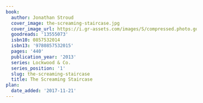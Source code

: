```yaml
---
book:
  author: Jonathan Stroud
  cover_image: the-screaming-staircase.jpg
  cover_image_url: https://i.gr-assets.com/images/S/compressed.photo.goodreads.com/books/1369670906l/13555073._SX98_.jpg
  goodreads: '13555073'
  isbn10: 0857532014
  isbn13: '9780857532015'
  pages: '440'
  publication_year: '2013'
  series: Lockwood & Co.
  series_position: '1'
  slug: the-screaming-staircase
  title: The Screaming Staircase
plan:
  date_added: '2017-11-21'
---
```

